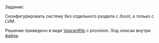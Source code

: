 Задание:

Сконфигурировать систему без отдельного раздела с /boot, а только с LVM.


Решение приведено в виде [Vagrantfile](Vagrantfile) с provision. Ход описан внутри [файла](provision.sh).
